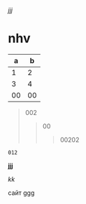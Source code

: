 *jjj*

# nhv
|a|b|
|---|---|
|1|2|
|3|4|
|00|00|
>002
>>00
>>>00202

`012`

__jjj__

_kk_

сайт [ggg][1]

[1]: liting.uz
